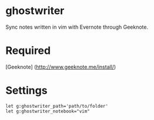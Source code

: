 # ghostwriter
Sync notes written in vim with Evernote through Geeknote.

# Required

[Geeknote] (http://www.geeknote.me/install/)

# Settings 
``` vim
let g:ghostwriter_path='path/to/folder'
let g:ghostwriter_notebook="vim"
